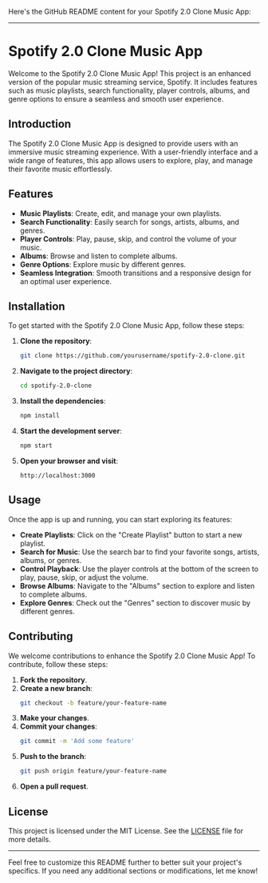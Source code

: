 Here's the GitHub README content for your Spotify 2.0 Clone Music App:

---

# Spotify 2.0 Clone Music App

Welcome to the Spotify 2.0 Clone Music App! This project is an enhanced version of the popular music streaming service, Spotify. It includes features such as music playlists, search functionality, player controls, albums, and genre options to ensure a seamless and smooth user experience.

## Introduction

The Spotify 2.0 Clone Music App is designed to provide users with an immersive music streaming experience. With a user-friendly interface and a wide range of features, this app allows users to explore, play, and manage their favorite music effortlessly.

## Features

- **Music Playlists**: Create, edit, and manage your own playlists.
- **Search Functionality**: Easily search for songs, artists, albums, and genres.
- **Player Controls**: Play, pause, skip, and control the volume of your music.
- **Albums**: Browse and listen to complete albums.
- **Genre Options**: Explore music by different genres.
- **Seamless Integration**: Smooth transitions and a responsive design for an optimal user experience.

## Installation

To get started with the Spotify 2.0 Clone Music App, follow these steps:

1. **Clone the repository**:
    ```bash
    git clone https://github.com/yourusername/spotify-2.0-clone.git
    ```

2. **Navigate to the project directory**:
    ```bash
    cd spotify-2.0-clone
    ```

3. **Install the dependencies**:
    ```bash
    npm install
    ```

4. **Start the development server**:
    ```bash
    npm start
    ```

5. **Open your browser and visit**:
    ```
    http://localhost:3000
    ```

## Usage

Once the app is up and running, you can start exploring its features:

- **Create Playlists**: Click on the "Create Playlist" button to start a new playlist.
- **Search for Music**: Use the search bar to find your favorite songs, artists, albums, or genres.
- **Control Playback**: Use the player controls at the bottom of the screen to play, pause, skip, or adjust the volume.
- **Browse Albums**: Navigate to the "Albums" section to explore and listen to complete albums.
- **Explore Genres**: Check out the "Genres" section to discover music by different genres.

## Contributing

We welcome contributions to enhance the Spotify 2.0 Clone Music App! To contribute, follow these steps:

1. **Fork the repository**.
2. **Create a new branch**:
    ```bash
    git checkout -b feature/your-feature-name
    ```
3. **Make your changes**.
4. **Commit your changes**:
    ```bash
    git commit -m 'Add some feature'
    ```
5. **Push to the branch**:
    ```bash
    git push origin feature/your-feature-name
    ```
6. **Open a pull request**.

## License

This project is licensed under the MIT License. See the [LICENSE](LICENSE) file for more details.

---

Feel free to customize this README further to better suit your project's specifics. If you need any additional sections or modifications, let me know!
